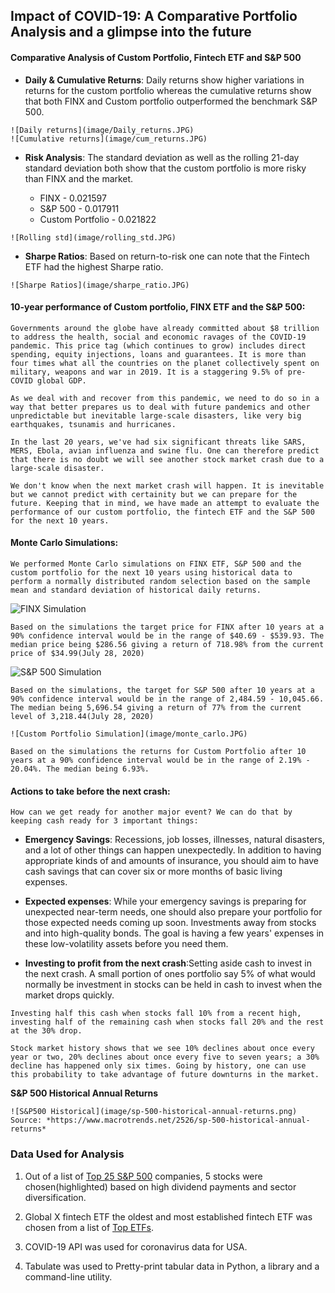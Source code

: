 ## Impact of COVID-19: A Comparative Portfolio Analysis and a glimpse into the future

#### Comparative Analysis of Custom Portfolio, Fintech ETF and S&P 500

   - **Daily & Cumulative Returns**: Daily returns show higher variations in returns for the custom portfolio whereas the cumulative returns show that both FINX and Custom portfolio outperformed the benchmark S&P 500. 

    ![Daily returns](image/Daily_returns.JPG)
    ![Cumulative returns](image/cum_returns.JPG)

   - **Risk Analysis**: The standard deviation as well as the rolling 21-day standard deviation both show that the custom portfolio is more risky than FINX and the market.    

       - FINX - 0.021597
       - S&P 500 - 0.017911
       - Custom Portfolio - 0.021822

    ![Rolling std](image/rolling_std.JPG)  

   - **Sharpe Ratios**: Based on return-to-risk one can note that the Fintech ETF had the highest Sharpe ratio.

    ![Sharpe Ratios](image/sharpe_ratio.JPG)   

   #### 10-year performance of Custom portfolio, FINX ETF and the S&P 500: 

    Governments around the globe have already committed about $8 trillion to address the health, social and economic ravages of the COVID-19 pandemic. This price tag (which continues to grow) includes direct spending, equity injections, loans and guarantees. It is more than four times what all the countries on the planet collectively spent on military, weapons and war in 2019. It is a staggering 9.5% of pre-COVID global GDP.

    As we deal with and recover from this pandemic, we need to do so in a way that better prepares us to deal with future pandemics and other unpredictable but inevitable large-scale disasters, like very big earthquakes, tsunamis and hurricanes. 

    In the last 20 years, we've had six significant threats like SARS, MERS, Ebola, avian influenza and swine flu. One can therefore predict that there is no doubt we will see another stock market crash due to a large-scale disaster. 
    
    We don't know when the next market crash will happen. It is inevitable but we cannot predict with certainity but we can prepare for the future. Keeping that in mind, we have made an attempt to evaluate the performance of our custom portfolio, the fintech ETF and the S&P 500 for the next 10 years.

   #### Monte Carlo Simulations:
    We performed Monte Carlo simulations on FINX ETF, S&P 500 and the custom portfolio for the next 10 years using historical data to perform a normally distributed random selection based on the sample mean and standard deviation of historical daily returns. 

   ![FINX Simulation](image/FINX_10years.JPG)

    Based on the simulations the target price for FINX after 10 years at a 90% confidence interval would be in the range of $40.69 - $539.93. The median price being $286.56 giving a return of 718.98% from the current price of $34.99(July 28, 2020)

   ![S&P 500 Simulation](image/sp500_10years.JPG)

    Based on the simulations, the target for S&P 500 after 10 years at a 90% confidence interval would be in the range of 2,484.59 - 10,045.66. The median being 5,696.54 giving a return of 77% from the current level of 3,218.44(July 28, 2020) 

    ![Custom Portfolio Simulation](image/monte_carlo.JPG)

    Based on the simulations the returns for Custom Portfolio after 10 years at a 90% confidence interval would be in the range of 2.19% - 20.04%. The median being 6.93%.

   #### Actions to take before the next crash:
    
    How can we get ready for another major event? We can do that by keeping cash ready for 3 important things:

   - **Emergency Savings**:  Recessions, job losses, illnesses, natural disasters, and a lot of other things can happen unexpectedly. In addition to having appropriate kinds of and amounts of insurance, you should aim to have cash savings that can cover six or more months of basic living expenses.

   - **Expected expenses**: While your emergency savings is preparing for unexpected near-term needs, one should also prepare your portfolio for those expected needs coming up soon. Investments away from stocks and into high-quality bonds. The goal is having a few years' expenses in these low-volatility assets before you need them.

   - **Investing to profit from the next crash**:Setting aside cash to invest in the next crash. A small portion of ones portfolio say 5% of what would normally be investment in stocks can be held in cash to invest when the market drops quickly.
    
    Investing half this cash when stocks fall 10% from a recent high, investing half of the remaining cash when stocks fall 20% and the rest at the 30% drop.

    Stock market history shows that we see 10% declines about once every year or two, 20% declines about once every five to seven years; a 30% decline has happened only six times. Going by history, one can use this probability to take advantage of future downturns in the market.

   **S&P 500 Historical Annual Returns**

    ![S&P500 Historical](image/sp-500-historical-annual-returns.png)
    Source: *https://www.macrotrends.net/2526/sp-500-historical-annual-returns*

### Data Used for Analysis

1. Out of a list of [Top 25 S&P 500](image/stock_list.png) companies, 5 stocks were chosen(highlighted) based on high dividend payments and sector diversification. 

2. Global X fintech ETF the oldest and most established fintech ETF was chosen from a list of [Top ETFs](image/etf_list.png).

3. COVID-19 API was used for coronavirus data for USA.

4. Tabulate was used to Pretty-print tabular data in Python, a library and a command-line utility.

